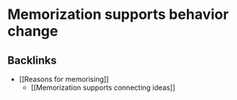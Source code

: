 # Memorization supports behavior change
## Backlinks
* [[Reasons for memorising]]
	* [[Memorization supports connecting ideas]]

<!-- #p1 -->

<!-- {BearID:1E498C8F-2A67-44C1-9A6E-0ECC27349611-5083-00000322C92200BB} -->
